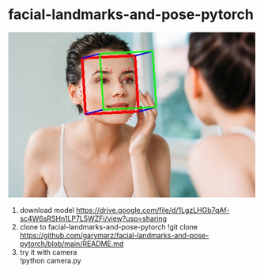 # facial-landmarks-and-pose-pytorch

![image](https://github.com/garymarz/facial-landmarks-and-pose-pytorch/blob/main/Demo4.jpg)


1. download model https://drive.google.com/file/d/1LgzLHGb7qAf-sc4W6sRSHn1LP7L5WZFi/view?usp=sharing  
2. clone to facial-landmarks-and-pose-pytorch 
    !git clone https://github.com/garymarz/facial-landmarks-and-pose-pytorch/blob/main/README.md  
3. try it with camera  
    !python camera.py 
